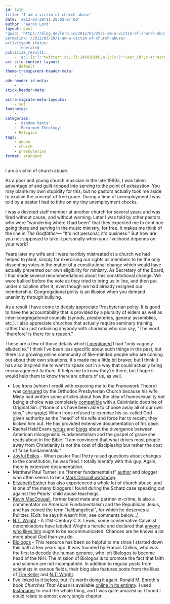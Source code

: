 ```yaml
---
id: 1420
title: 'I am a victim of church abuse'
date: '2012-03-29T11:28:02-07:00'
author: 'Aaron Lord'
layout: post
"guid: 'https://blog.devlord.io/2012/03/29/i-am-a-victim-of-church-abuse/'
permalink: /2012/03/29/i-am-a-victim-of-church-abuse/
activitypub_status:
    - federated
publicize_results:
    - 'a:1:{s:7:"twitter";a:1:{i:246010580;a:2:{s:7:"user_id";s:4:"a1rd";s:7:"post_id";s:18:"185448283055996928";}}}'
ast-site-content-layout:
    - default
theme-transparent-header-meta:
    - ''
adv-header-id-meta:
    - ''
stick-header-meta:
    - ''
astra-migrate-meta-layouts:
    - set
footnotes:
    - ''
categories:
    - 'Random Rants'
    - 'Reformed Theology'
    - Religion
tags:
    - abuse
    - church
    - presbyterian
format: standard
---
```


<!-- wp:paragraph -->
<p>I am a victim of church abuse.</p>
<!-- /wp:paragraph -->

<!-- wp:paragraph -->
<p>As a poor and young church musician in the late 1990s, I was taken advantage of and guilt-tripped into serving to the point of exhaustion. You may blame my own stupidity for this, but no pastors actually took me aside to explain the concept of free grace. During a time of unemployment I was told by a pastor I had to tithe on my tiny unemployment checks.</p>
<!-- /wp:paragraph -->

<!-- wp:paragraph -->
<p>I was a devoted staff member at another church for several years and was fired without cause, and without warning. Later I was told by other pastors who were "wondering where I had been" that they expected me to continue going there and serving in the music ministry, for free. It makes me think of the line in <em>The Godfather—</em> "It's not personal, it's business." But how are you not supposed to take it personally when your livelihood depends on your work?</p>
<!-- /wp:paragraph -->

<!-- wp:paragraph -->
<p>Years later my wife and I were horribly mistreated at a church we had helped to plant, simply for exercising our rights as members to be the only dissenting votes in the matter of a constitutional change which would have actually prevented our own eligibility for ministry. As Secretary of the Board, I had made several recommendations about this constitutional change. We were bullied before the vote as they tried to bring us in line, and then put under discipline after it, even though we had already resigned our membership. Congregational polity is an illusion when you demand unanimity through bullying.</p>
<!-- /wp:paragraph -->

<!-- wp:paragraph -->
<p>As a result I have come to deeply appreciate Presbyterian polity. It is good to have the accountability that is provided by a plurality of elders as well as inter-congregational councils (synods, presbyteries, general assemblies, etc.). I also appreciate churches that actually require seminary training, rather than just ordaining anybody with charisma who can say, "The word 'therefore' is there for a reason."</p>
<!-- /wp:paragraph -->

<!-- wp:paragraph -->
<p>These are a few of those details which <a href="/blog/2012/02/28/i-have-issues-with/" title="">I mentioned</a> I had "only vaguely alluded to." I think I've been less specific about such things in the past, but there is a growing online community of like-minded people who are coming out about their own situations. It's made me a little bit braver, but I think it has also inspired me to want to speak out in a way that could actually bring encouragement <em>to them.</em> It helps me to know they're there, but I hope it would help them to know there are others of us, as well.</p>
<!-- /wp:paragraph -->

<!-- wp:list -->
<ul><!-- wp:list-item -->
<li>Lee Irons (whom I credit with exposing me to the Framework Theory) was <a href="http://www.upper-register.com/about.html">censured</a> by the Orthodox Presbyterian Church because his wife Misty had written some articles about how the idea of homosexuality <em>not</em> being a choice was completely <a href="http://www.upper-register.com/irons_trial/musingson/Doc05.April-02.NTJ.html">compatible</a> with a Calvinistic doctrine of Original Sin. ("None of us have been able to choose away all of our own sins," she <a href="http://www.musingson.com/ccCase.html">wrote</a>) When Irons refused to exercise his so-called God-given authority as the "head" of his wife and force her to recant, they kicked him out. He has provided extensive documentation of his case.</li>
<!-- /wp:list-item -->

<!-- wp:list-item -->
<li>Rachel Held Evans <a href="http://www.amazon.com/Evolving-Monkey-Town-Answers-Questions/dp/0310293995">writes</a> and <a href="http://rachelheldevans.com/15-reasons-i-left-church">blogs</a> about the divergence between American misogynistic Fundamentalism and the gospel of grace she reads about in the Bible. “I am convinced that what drives most people away from Christianity is not the cost of discipleship but rather the cost of false fundamentals.”</li>
<!-- /wp:list-item -->

<!-- wp:list-item -->
<li><a href="https://joyfulexiles.com/" title="Joyful Exiles">Joyful Exiles</a> - When pastor Paul Petry raised questions about changes to the constitution, he was fired. I totally identify with this guy. Again, there is extensive documentation.</li>
<!-- /wp:list-item -->

<!-- wp:list-item -->
<li>Matthew Paul Turner is a "former fundamentalist" <a href="http://www.amazon.com/Matthew-Paul-Turner/e/B001JPC8LY/">author</a> and blogger who often seems to be a <a href="https://matthewpaulturner.com/?s=driscoll">Mark Driscoll watchdog</a>.</li>
<!-- /wp:list-item -->

<!-- wp:list-item -->
<li><a href="http://www.elizabethesther.com/archives/2011/01/why-we-left-calvary-chapel-costa-mesa.html?rq=calvary%20chapel%20costa%20mesa" title="">Elizabeth Esther</a> has also experienced a whole lot of church abuse, and is one of the many bloggers I found during the Schatz case speaking out against the Pearls' child abuse teachings.</li>
<!-- /wp:list-item -->

<!-- wp:list-item -->
<li><a href="http://yhhis.blogspot.com/2012/03/before-cacophony-of-cliches-read-first.html">Kevin MacDougall</a>, former band mate and partner-in-crime, is also a commentator on American Fundamentalism and the Republican Jesus, and has coined the term "talibangelical", for which he deserves a Pulitzer. [Edit: he says it wasn't him; see comments below…]</li>
<!-- /wp:list-item -->

<!-- wp:list-item -->
<li><a href="https://ntwrightpage.com/">N.T. Wright</a> - A 21st-Century C.S. Lewis, some conservative Calvinist denominations have labeled Wright a heretic and declared that <a href="http://adrianwarnock.com/2007/04/the-pca-considering-excluding-followers-of-n-t-wright/">anyone who likes him</a> ought to be excommunicated. Chances are he knows a lot more about God than you do.</li>
<!-- /wp:list-item -->

<!-- wp:list-item -->
<li><a href="http://biologos.org/blog">Biologos</a> - This resource has been so helpful to me since I started down this path a few years ago. It was founded by Francis Collins, who was the first to decode the human genome, who left Biologos to become head of the NIH. The mission of Biologos is to promote the fact that faith and science are not incompatible. In addition to regular posts from scientists in various fields, their blog also features posts from the likes of <a href="http://biologos.org/blog/creation-evolution-and-christian-laypeople-part-1">Tim Keller</a> and <a href="https://biologos.org/articles/n-t-wright-on-scripture-and-the-authority-of-god">N.T. Wright</a>.</li>
<!-- /wp:list-item -->

<!-- wp:list-item -->
<li>I've linked to it <a href="/2011/06/10/the-marks-of-an-abusive-church/">before</a>, but it's worth doing it again. Ronald M. Enroth's book <em>Churches That Abuse</em> is available <a href="http://www.ccel.us/churches.toc.html">online in its entirety</a>. I used <a href="http://itunes.apple.com/us/app/instapaper/id288545208">Instapaper</a> to read the whole thing, and I was quite amazed as I found I could relate to almost every single chapter.</li>
<!-- /wp:list-item --></ul>
<!-- /wp:list -->